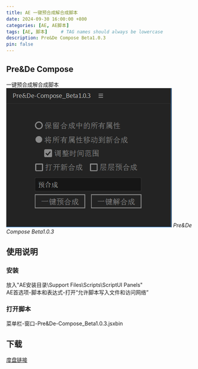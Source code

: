 ```yaml
---
title: AE 一键预合成解合成脚本
date: 2024-09-30 16:00:00 +800
categories: [AE, AE脚本]
tags: [AE, 脚本]     # TAG names should always be lowercase
description: Pre&De Compose Beta1.0.3
pin: false
---
```

## Pre&De Compose
一键预合成解合成脚本<br />
![字幕脚本](/assets/image/posts/aescripts/predecomp.jpg)
_Pre&De Compose Beta1.0.3_

## 使用说明
### 安装
放入"AE安装目录\Support Files\Scripts\ScriptUI Panels"<br />
AE首选项-脚本和表达式-打开“允许脚本写入文件和访问网络”

### 打开脚本
菜单栏-窗口-Pre&De-Compose_Beta1.0.3.jsxbin

## 下载
[度盘链接](https://pan.baidu.com/s/18XAY1UzMDEDCfr6XR6-Ycw?pwd=ykl5)<br />